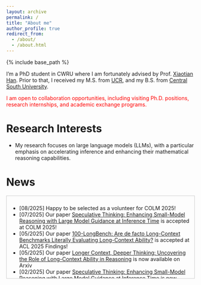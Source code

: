```yaml
---
layout: archive
permalink: /
title: "About me"
author_profile: true
redirect_from: 
  - /about/
  - /about.html
---
```


{% include base_path %}

I’m a PhD student in CWRU where I am fortunately advised by Prof. [Xiaotian Han](https://ahxt.github.io/). Prior to that, I received my M.S. from [UCR](https://www.ece.ucr.edu/), and my B.S. from [Central South University](https://soa.csu.edu.cn/).

<span style="color:red;">I am open to collaboration opportunities, including visiting Ph.D. positions, research internships, and academic exchange programs.</span>

Research Interests
======
* My research focuses on large language models (LLMs), with a particular emphasis on accelerating inference and enhancing their mathematical reasoning capabilities.

News
======
<div style="max-height:200px; overflow-y:auto; border:1px solid #ccc; padding:10px;">

* [08/2025] Happy to be selected as a volunteer for COLM 2025!
* [07/2025] Our paper [Speculative Thinking: Enhancing Small-Model Reasoning with Large Model Guidance at Inference Time](https://arxiv.org/abs/2504.12329) is accepted at COLM 2025! 
* [05/2025] Our paper [100-LongBench: Are de facto Long-Context Benchmarks Literally Evaluating Long-Context Ability?](https://arxiv.org/abs/2505.19293) is accepted at ACL 2025 Findings! 
* [05/2025] Our paper [Longer Context, Deeper Thinking: Uncovering the Role of Long-Context Ability in Reasoning](https://arxiv.org/abs/2505.17315) is now available on Arxiv
* [02/2025] Our paper [Speculative Thinking: Enhancing Small-Model Reasoning with Large Model Guidance at Inference Time](https://arxiv.org/abs/2504.12329) is now available on Arxiv
* [02/2025] Our paper [Thinking Preference Optimization](https://arxiv.org/abs/2502.13173) is now available on Arxiv
* [01/2025] Blog post: [Thinking Preference Optimization](https://uservan.github.io/posts/2025/01/Thinking_Preference_Optimization/)
* [01/2025] Start my Ph.D life in Computer Science, Case Western Reserve University (CWRU)

</div>